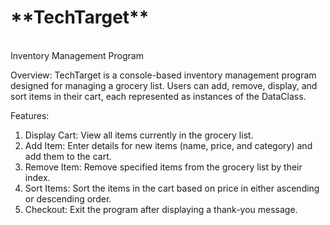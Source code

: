<h1>**TechTarget**</h1>
<br>Inventory Management Program

Overview:
TechTarget is a console-based inventory management program designed for managing a grocery list. 
Users can add, remove, display, and sort items in their cart, each represented as instances of the DataClass. 

Features:
<ol>
<li>Display Cart: View all items currently in the grocery list.</li>
<li>Add Item: Enter details for new items (name, price, and category) and add them to the cart.</li>
<li>Remove Item: Remove specified items from the grocery list by their index.</li>
<li>Sort Items: Sort the items in the cart based on price in either ascending or descending order.</li>
<li>Checkout: Exit the program after displaying a thank-you message.</li>
</ol>
